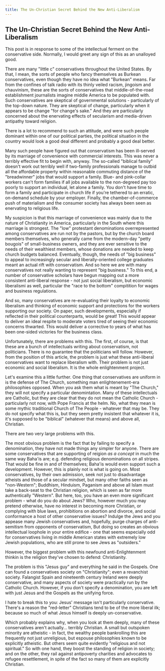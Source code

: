 ```yaml
---
title: The Un-Christian Secret Behind the New Anti-Liberalism
---
```


## The Un-Christian Secret Behind the New Anti-Liberalism

This post is in response to some of the intellectual ferment on the conservative
side. Normally, I would greet any sign of this as an unalloyed good.

There are many "little c" conservatives throughout the United States.
By that, I mean, the sorts of people who fancy themselves as Burkean
conservatives, even though they have no idea what "Burkean" means. 
Far from the confines of talk radio with its thinly veiled
racism, jingoism and chauvinism, these are the sorts of conservatives that
middle-of-the-road establishment journalists imagine middle America to be
populated with.
Such conservatives are skeptical of governmental solutions - particularly
of the top-down nature. They are skeptical of change, particularly when it
appears to be change "for change's sake." And they are particularly concerned
about the enervating effects of secularism and media-driven antipathy
toward religion.

There is a lot to recommend to such an attitude, and were such people 
dominant within one of our political parties, the political situation in the
country would look a good deal different and probably a good deal better.

Many such people have figured out that conservatism has been ill-served by
its marriage of convenience with commercial interests. This was never a terribly
effective fit to begin with, anyway. The so-called "biblical family" doesn't
work out terribly well if two-family professionals manage to outbid all
the affordable property within reasonable commuting distance of the
"breadwinner" jobs that would support a family. Blue- and pink-collar
workers can't form families if all jobs available to the non-degreed pay
too poorly to support an individual, let alone a family. You don't have time to
form a family and participate in church life if you're tethered to an
erratic, on-demand schedule by your employer. Finally, the chamber-of-commerce
push of materialism and the consumer society has always been seen as
enervating to religious life.

My suspicion is that this
marriage of convenience was mainly due to the nature of Christianity in
America, particularly in the South where this marriage is strongest. 
The "low" protestant denominations overrepresented among conservatives
are run not by the pastors, but by the church board members themselves,
who generally came from the modern-day "petty 
bougois" of small-business owners, and they are ever sensitive to the needs
of their wealthiest members, whose donations are needed
to keep church budgets balanced. Eventually, though, the needs of
"big business" to appeal to increasingly secular and liberally-oriented
college graduates meant an actual rift with conservatism. And so here we
are with many conservatives not really wanting to represent "big business."
To this end, a number of conservative scholars have begun mapping out
a more consistent anti-liberal response - not just social liberalism, but
economic liberalismi as well, particular the "race to the bottom" compitition
for wages and business regulations.

And so, many conservatives are re-evaluating their loyalty to economic liberalism
and thinking of economic support and protections for the workers supporting our society.
On paper, such developments, especially if reflected in their political counterparts,
would be great! This would appear to deliver an ideal respite to moderate voters
tired of seeing their economic concerns thwarted. This would deliver a corrective
to years of what has been one-sided victories for the business class.

Unfortunately, there are problems with this. The first, of course, is that
these are a bunch of intellectuals writing about conservatism, not politicians.
There is no guarantee that the politicians will follow.
However, from the position of this article, the problem is just what these
anti-liberal conservatives want to replace liberalism with. Their problem is
not just economic and social liberalism. It is the whole enlightenment project.

Let's examine this a little further.
One thing that conservatives are uniform in is the defense of The Church, something
man enlightenement-era philosophies opposed. When
you ask them what is meant by "The Church," they will not specify a particular denomintation.
Many of these intellectuals are Catholic, but they are clear that they do not
mean the Catholic Church - particularly not now, with Pope Francis at the helm. No,
what they mean is some mythic traditional Church of The People - whatever that may
be. They do not specify what this is, but they seem pretty insistent that whatever
it is, it's supposed to be "biblical" (whatever that means) and above all, Christian.

There are two very large problems with this.

The most obvious problem is the fact that by failing to specify a denomination, they have
not made things any simpler for anyone. There are some conservatives that are supporting
of reigion _as a concept_ in much the same way Baha'is are; e.g. defending religious denominations
on all stripes. That would be fine in and of themselves; Baha'is would even support such
a development. However, this is plainly not is what is going on. Most conservatives,
by their own admission, seek not just to disadvantage atheists and those of a secular
mindset, but many other faiths seen as "non-Western";
Buddhism, Hinduism, Paganism and above all Islam must take a back-seat to the Christian
religion, which is seen as far more authentically "Western". But here, too, you have an
even more significant problem - what do you do about Jews? Who, however much you may
pretend otherwise, have no interest in becoming more Christian, or complying with blue
laws, prohibitions on abortion and divorce, and social conformance a 
host of other conservative issues? Indulge the Jews and
you appease many Jewish conservatives and, hopefully, purge charges of anti-semitism from
opponents of conservatism, But doing so creates an obvious intellectual loophole in your
entire edifice - one that seems especially odd for conservatives living in middle American
states with extremely low Jewish populations, who are still prone to see Jews as "outsiders."

However, the biggest problem with this newfound anti-Enlightenment thinkin is the 
religion they've chosen to defend: Christianity.

The problem is this "Jesus guy" and everything he said in the Gospels. One can found a
conservatives society on "Christianity"; even a revanchist society. Falangist Spain and
nineteenth century Ireland were deeply conservative, and many aspects of society were
practically run by the Catholic Church. However, if you don't specify a denomination,
you are left with just Jesus and the Gospels as the unifying force.

I hate to break this to you: Jesus' message isn't particularly conservative.
There's a reason the "red-letter" Christians tend to be of the more liberal ilk; because
so much of what Jesus himself is deeply un-conservative.

Which probably explains why, when you look at them deeply, many of these conservatives
aren't actually... terribly Christian. A small but outspoken minority are
 atheistic - in fact, the wealthy
people bankrolling this are frequently not just unreligious, but espouse philosophies
known to be explicitly atheistic. But others seem quite evidently "religious and not
spiritual." So with one hand, they boost the standing of religion in society; and on
the other, they rail against antipoverty charities and advocates to refugee resettlement,
in spite of the fact so many of them are explicitly Christian.
